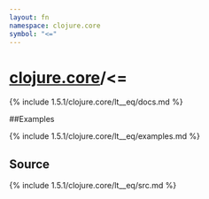 ```yaml
---
layout: fn
namespace: clojure.core
symbol: "<="
---
```


# [clojure.core](../)/<=

{% include 1.5.1/clojure.core/lt__eq/docs.md %}

##Examples

{% include 1.5.1/clojure.core/lt__eq/examples.md %}
## Source
{% include 1.5.1/clojure.core/lt__eq/src.md %}

